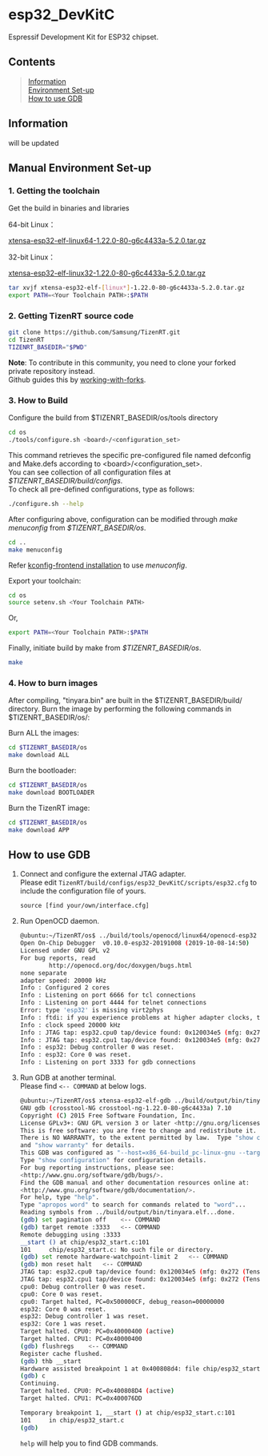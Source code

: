 # esp32_DevKitC

Espressif Development Kit for ESP32 chipset.

## Contents

> [Information](#information)  
> [Environment Set-up](#environment-set-up)  
> [How to use GDB](#how-to-use-gdb)  

## Information

will be updated

## Manual Environment Set-up

### 1. Getting the toolchain
Get the build in binaries and libraries

64-bit Linux：

[xtensa-esp32-elf-linux64-1.22.0-80-g6c4433a-5.2.0.tar.gz](https://dl.espressif.com/dl/xtensa-esp32-elf-linux64-1.22.0-80-g6c4433a-5.2.0.tar.gz)

32-bit Linux：

[xtensa-esp32-elf-linux32-1.22.0-80-g6c4433a-5.2.0.tar.gz](https://dl.espressif.com/dl/xtensa-esp32-elf-linux32-1.22.0-80-g6c4433a-5.2.0.tar.gz)

```bash
tar xvjf xtensa-esp32-elf-[linux*]-1.22.0-80-g6c4433a-5.2.0.tar.gz
export PATH=<Your Toolchain PATH>:$PATH
```

### 2. Getting TizenRT source code

```bash
git clone https://github.com/Samsung/TizenRT.git
cd TizenRT
TIZENRT_BASEDIR="$PWD"
```
**Note**: To contribute in this community, you need to clone your forked private repository instead.  
          Github guides this by [working-with-forks](https://help.github.com/articles/working-with-forks).

### 3. How to Build

Configure the build from $TIZENRT_BASEDIR/os/tools directory

```bash
cd os
./tools/configure.sh <board>/<configuration_set>
```

This command retrieves the specific pre-configured file named defconfig and Make.defs according to \<board\>/\<configuration_set\>.  
You can see collection of all configuration files at *$TIZENRT_BASEDIR/build/configs*.  
To check all pre-defined configurations, type as follows:

```bash
./configure.sh --help
```

After configuring above, configuration can be modified through *make menuconfig* from *$TIZENRT_BASEDIR/os*.

```bash
cd ..
make menuconfig
```

Refer [kconfig-frontend installation](docs/HowtoInstallKconfigFrontend.md) to use *menuconfig*.

Export your toolchain:

```bash
cd os
source setenv.sh <Your Toolchain PATH>
```
Or, 

```bash
export PATH=<Your Toolchain PATH>:$PATH
```

Finally, initiate build by make from *$TIZENRT_BASEDIR/os*.
```bash
make
```

### 4. How to burn images

After compiling,  "tinyara.bin" are built in the $TIZENRT_BASEDIR/build/ directory.
Burn the image by performing the following commands in $TIZENRT_BASEDIR/os/:

Burn ALL the images:

 ```bash
cd $TIZENRT_BASEDIR/os
make download ALL
```

Burn the bootloader:

 ```bash
cd $TIZENRT_BASEDIR/os
make download BOOTLOADER
```

Burn the TizenRT image:

 ```bash
cd $TIZENRT_BASEDIR/os
make download APP
```

## How to use GDB

1. Connect and configure the external JTAG adapter.  
    Please edit `TizenRT/build/configs/esp32_DevKitC/scripts/esp32.cfg` to include the configuration file of yours.

    ```txt
    source [find your/own/interface.cfg]
    ```

2. Run OpenOCD daemon.

    ```bash
    @ubuntu:~/TizenRT/os$ ../build/tools/openocd/linux64/openocd-esp32 -s ../build/configs/esp32_DevKitC/scripts -f esp32.cfg
    Open On-Chip Debugger  v0.10.0-esp32-20191008 (2019-10-08-14:50)
    Licensed under GNU GPL v2
    For bug reports, read
            http://openocd.org/doc/doxygen/bugs.html
    none separate
    adapter speed: 20000 kHz
    Info : Configured 2 cores
    Info : Listening on port 6666 for tcl connections
    Info : Listening on port 4444 for telnet connections
    Error: type 'esp32' is missing virt2phys
    Info : ftdi: if you experience problems at higher adapter clocks, try the command "ftdi_tdo_sample_edge falling"
    Info : clock speed 20000 kHz
    Info : JTAG tap: esp32.cpu0 tap/device found: 0x120034e5 (mfg: 0x272 (Tensilica), part: 0x2003, ver: 0x1)
    Info : JTAG tap: esp32.cpu1 tap/device found: 0x120034e5 (mfg: 0x272 (Tensilica), part: 0x2003, ver: 0x1)
    Info : esp32: Debug controller 0 was reset.
    Info : esp32: Core 0 was reset.
    Info : Listening on port 3333 for gdb connections
    ```

3. Run GDB at another terminal.  
    Please find ```<-- COMMAND``` at below logs.

    ```bash
    @ubuntu:~/TizenRT/os$ xtensa-esp32-elf-gdb ../build/output/bin/tinyara.elf   <-- COMMAND
    GNU gdb (crosstool-NG crosstool-ng-1.22.0-80-g6c4433a) 7.10
    Copyright (C) 2015 Free Software Foundation, Inc.
    License GPLv3+: GNU GPL version 3 or later <http://gnu.org/licenses/gpl.html>
    This is free software: you are free to change and redistribute it.
    There is NO WARRANTY, to the extent permitted by law.  Type "show copying"
    and "show warranty" for details.
    This GDB was configured as "--host=x86_64-build_pc-linux-gnu --target=xtensa-esp32-elf".
    Type "show configuration" for configuration details.
    For bug reporting instructions, please see:
    <http://www.gnu.org/software/gdb/bugs/>.
    Find the GDB manual and other documentation resources online at:
    <http://www.gnu.org/software/gdb/documentation/>.
    For help, type "help".
    Type "apropos word" to search for commands related to "word"...
    Reading symbols from ../build/output/bin/tinyara.elf...done.
    (gdb) set pagination off    <-- COMMAND
    (gdb) target remote :3333   <-- COMMAND
    Remote debugging using :3333
    __start () at chip/esp32_start.c:101
    101     chip/esp32_start.c: No such file or directory.
    (gdb) set remote hardware-watchpoint-limit 2   <-- COMMAND
    (gdb) mon reset halt   <-- COMMAND
    JTAG tap: esp32.cpu0 tap/device found: 0x120034e5 (mfg: 0x272 (Tensilica), part: 0x2003, ver: 0x1)
    JTAG tap: esp32.cpu1 tap/device found: 0x120034e5 (mfg: 0x272 (Tensilica), part: 0x2003, ver: 0x1)
    cpu0: Debug controller 0 was reset.
    cpu0: Core 0 was reset.
    cpu0: Target halted, PC=0x500000CF, debug_reason=00000000
    esp32: Core 0 was reset.
    esp32: Debug controller 1 was reset.
    esp32: Core 1 was reset.
    Target halted. CPU0: PC=0x40000400 (active)
    Target halted. CPU1: PC=0x40000400
    (gdb) flushregs    <-- COMMAND
    Register cache flushed.
    (gdb) thb __start
    Hardware assisted breakpoint 1 at 0x400808d4: file chip/esp32_start.c, line 101.
    (gdb) c
    Continuing.
    Target halted. CPU0: PC=0x400808D4 (active)
    Target halted. CPU1: PC=0x400076DD

    Temporary breakpoint 1, __start () at chip/esp32_start.c:101
    101     in chip/esp32_start.c
    (gdb)
    ```

    ```help``` will help you to find GDB commands.
